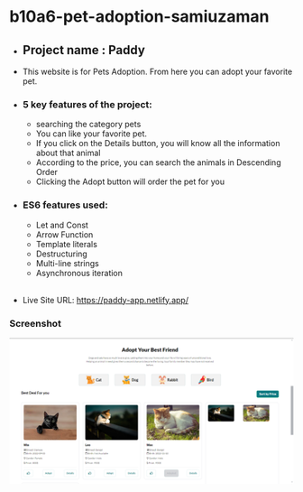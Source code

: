 ﻿# b10a6-pet-adoption-samiuzaman

- <h2>Project name : Paddy</h2>

- <p>This website is for Pets Adoption. From here you can adopt your favorite pet.</p>

- <h3>5 key features of the project:</h3> 
    <ul>
    <li> searching the category pets </li>
    <li> You can like your favorite pet. </li>
    <li> If you click on the Details button, you will know all the information about that animal </li>
    <li> According to the price, you can search the animals in Descending Order </li>
    <li> Clicking the Adopt button will order the pet for you </li>
    </ul>
- <h3>ES6 features used:</h3> 
    <ul>
    <li> Let and Const </li>
    <li> Arrow Function </li>
    <li> Template literals </li>
    <li> Destructuring </li>
    <li> Multi-line strings </li>
    <li> Asynchronous iteration </li>
    </ul>

    <br/>

- Live Site URL: https://paddy-app.netlify.app/

### Screenshot

![Website Screenshot](./images/Screenshot.png)
